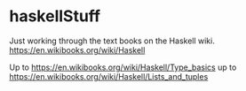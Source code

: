 # haskellStuff
Just working through the text books on the Haskell wiki. https://en.wikibooks.org/wiki/Haskell

Up to https://en.wikibooks.org/wiki/Haskell/Type_basics
up to https://en.wikibooks.org/wiki/Haskell/Lists_and_tuples
